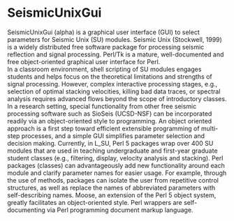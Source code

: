# SeismicUnixGui
SeismicUnixGui (alpha) is a graphical user interface (GUI) to select parameters for Seismic Unix (SU) modules. 
Seismic Unix (Stockwell, 1999) is a widely distributed free software package for processing seismic reflection
and signal processing.  Perl/Tk is a mature, well-documented and free object-oriented graphical user interface for Perl.  
In a classroom environment, shell scripting of SU modules engages students and helps focus on the theoretical limitations
and strengths of signal processing.  However, complex interactive processing stages, e.g., selection of optimal 
stacking velocities, killing bad data traces, or spectral analysis requires advanced flows beyond the scope of 
introductory classes.  In a research setting, special functionality from other free seismic processing software 
such as SioSeis (UCSD-NSF) can be incorporated readily via an object-oriented style to programming.
An object oriented approach is a first step toward efficient extensible programming of multi-step processes, 
and a simple GUI simplifies parameter selection and decision making.  Currently, in L_SU, Perl 5 packages 
wrap over 400 SU modules that are used in teaching undergraduate and first-year graduate student 
classes (e.g., filtering, display, velocity analysis and stacking).  Perl packages (classes) can advantageously
add new functionality around each module and clarify parameter names for easier usage.  For example, through 
the use of methods, packages can isolate the user from repetitive control structures, as well as replace the 
names of abbreviated parameters with self-describing names.  Moose, an extension of the Perl 5 object system, 
greatly facilitates an object-oriented style.  Perl wrappers are self-documenting via Perl programming document 
markup language.  
